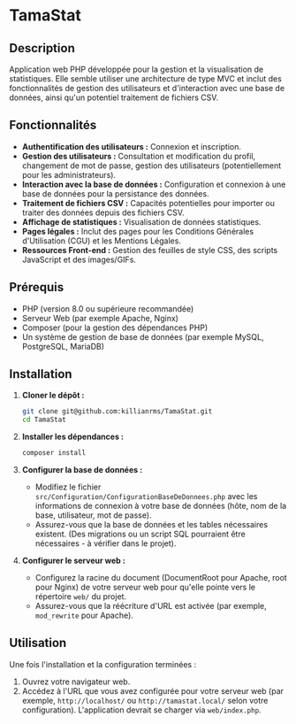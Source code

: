
# TamaStat

## Description

Application web PHP développée pour la gestion et la visualisation de statistiques. Elle semble utiliser une architecture de type MVC et inclut des fonctionnalités de gestion des utilisateurs et d'interaction avec une base de données, ainsi qu'un potentiel traitement de fichiers CSV.

## Fonctionnalités

*   **Authentification des utilisateurs :** Connexion et inscription.
*   **Gestion des utilisateurs :** Consultation et modification du profil, changement de mot de passe, gestion des utilisateurs (potentiellement pour les administrateurs).
*   **Interaction avec la base de données :** Configuration et connexion à une base de données pour la persistance des données.
*   **Traitement de fichiers CSV :** Capacités potentielles pour importer ou traiter des données depuis des fichiers CSV.
*   **Affichage de statistiques :** Visualisation de données statistiques.
*   **Pages légales :** Inclut des pages pour les Conditions Générales d'Utilisation (CGU) et les Mentions Légales.
*   **Ressources Front-end :** Gestion des feuilles de style CSS, des scripts JavaScript et des images/GIFs.

## Prérequis

*   PHP (version 8.0 ou supérieure recommandée)
*   Serveur Web (par exemple Apache, Nginx)
*   Composer (pour la gestion des dépendances PHP)
*   Un système de gestion de base de données (par exemple MySQL, PostgreSQL, MariaDB)

## Installation

1.  **Cloner le dépôt :**
    ```bash
    git clone git@github.com:killianrms/TamaStat.git
    cd TamaStat
    ```

2.  **Installer les dépendances :**
    ```bash
    composer install
    ```

3.  **Configurer la base de données :**
    *   Modifiez le fichier `src/Configuration/ConfigurationBaseDeDonnees.php` avec les informations de connexion à votre base de données (hôte, nom de la base, utilisateur, mot de passe).
    *   Assurez-vous que la base de données et les tables nécessaires existent. (Des migrations ou un script SQL pourraient être nécessaires - à vérifier dans le projet).

4.  **Configurer le serveur web :**
    *   Configurez la racine du document (DocumentRoot pour Apache, root pour Nginx) de votre serveur web pour qu'elle pointe vers le répertoire `web/` du projet.
    *   Assurez-vous que la réécriture d'URL est activée (par exemple, `mod_rewrite` pour Apache).

## Utilisation

Une fois l'installation et la configuration terminées :

1.  Ouvrez votre navigateur web.
2.  Accédez à l'URL que vous avez configurée pour votre serveur web (par exemple, `http://localhost/` ou `http://tamastat.local/` selon votre configuration). L'application devrait se charger via `web/index.php`.
